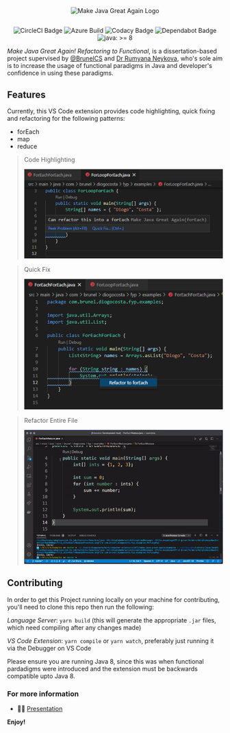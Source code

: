 <div style="text-align:center">
  <img src="https://raw.githubusercontent.com/DiogoTheCoder/make-java-great-again/master/MJGA.png" alt="Make Java Great Again Logo">
</div>

## 

<div style="text-align:center">
    <img src="https://circleci.com/gh/DiogoTheCoder/make-java-great-again.svg?style=svg" alt="CircleCI Badge" />
    <img src="https://dev.azure.com/DiogoTheCoder/Make%20Java%20Great%20Again/_apis/build/status/DiogoTheCoder.make-java-great-again?branchName=master" alt="Azure Build" />
    <img src="https://app.codacy.com/project/badge/Grade/1eb2d5878dd44a12a8a12d7e9fce3e38" alt="Codacy Badge" />
    <img src="https://flat.badgen.net/dependabot/thepracticaldev/dev.to?icon=dependabot" alt="Dependabot Badge" />
    <img src="https://aoindustries.com/ao-badges/java-8.svg" alt="java: &gt;= 8" />
</div>

_Make Java Great Again! Refactoring to Functional_, is a dissertation-based project supervised by [@BrunelCS](https://github.com/BrunelCS) and [Dr Rumyana Neykova](https://www.brunel.ac.uk/people/rumyana-neykova), who's sole aim is to increase the usage of functional paradigms in Java and developer's confidence in using these paradigms.

## Features

Currently, this VS Code extension provides code highlighting, quick fixing and refactoring for the following patterns:
* forEach
* map
* reduce

> Code Highlighting
> 
> ![Code Highlighting](examples/foreach-codehighlight.png)

> Quick Fix
> 
> ![Quick Fix](examples/foreach-quickfix.png)

> Refactor Entire File
>
> ![Refactor](examples/reduce-refactorfile.gif)

## Contributing

In order to get this Project running locally on your machine for contributing, you'll need to clone this repo then run the following:

_Language Server_: `yarn build` (this will generate the appropriate `.jar` files, which need compiling after any changes made)

_VS Code Extension_: `yarn compile` or `yarn watch`, preferably just running it via the Debugger on VS Code

Please ensure you are running Java 8, since this was when functional pardadigms were introduced and the extension must be backwards compatible upto Java 8.

### For more information

* 👨‍🏫 [Presentation](https://docs.google.com/presentation/d/1_jPc1FcllnkuTHoz4-MZNqDyj8vIujrTlvCh0h7rGds/edit?usp=sharing)

**Enjoy!**
